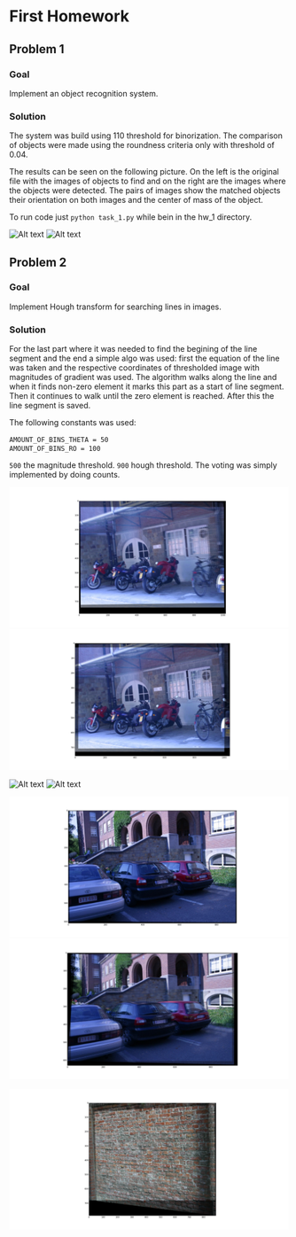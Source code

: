 # First Homework

## Problem 1

### Goal

Implement an object recognition system.

### Solution

The system was build using 110 threshold for binorization. The comparison of objects were made using
the roundness criteria only with threshold of 0.04.

The results can be seen on the following picture. On the left is the original file with the images of objects
to find and on the right are the images where the objects were detected. The pairs of images show the matched objects
their orientation on both images and the center of mass of the object.

To run code just `python task_1.py` while bein in the hw_1 directory.

![Alt text](task_1_results.png?raw=true "Optional Title")
![Alt text](task_1_results_2.png?raw=true "Optional Title")

## Problem 2

### Goal

Implement Hough transform for searching lines in images.

### Solution

For the last part where it was needed to find the begining of the line segment and the end a simple algo was used:
first the equation of the line was taken and the respective coordinates of thresholded image with magnitudes of
gradient was used. The algorithm walks along the line and when it finds non-zero element it marks this part as a start
of line segment. Then it continues to walk until the zero element is reached. After this the line segment is saved.

The following constants was used:

```
AMOUNT_OF_BINS_THETA = 50
AMOUNT_OF_BINS_RO = 100
```

`500` the magnitude threshold.
`900` hough threshold.
The voting was simply implemented by doing counts.

![Alt text](bikes_1_3.jpg?raw=true "Optional Title")
![Alt text](bikes_1_2.jpg?raw=true "Optional Title")

![Alt text](graph_1_3.jpg?raw=true "Optional Title")
![Alt text](graph_1_2.jpg?raw=true "Optional Title")

![Alt text](leuven_1_2.jpg?raw=true "Optional Title")
![Alt text](leuven_1_3.jpg?raw=true "Optional Title")

![Alt text](wall_1_2.jpg?raw=true "Optional Title")

